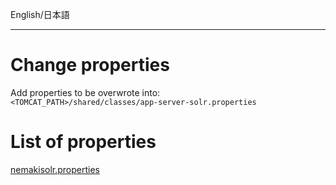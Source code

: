 English/日本語 
***
# Change properties
Add properties to be overwrote into:  
`<TOMCAT_PATH>/shared/classes/app-server-solr.properties`

# List of properties
[nemakisolr.properties](https://github.com/aegif/NemakiWare/blob/master/solr/solr/conf/nemakisolr.properties)
